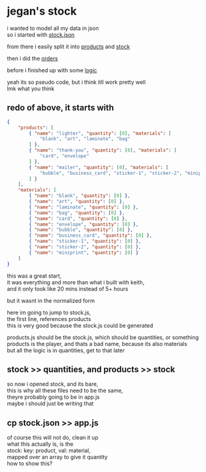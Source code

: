 # jegan's stock

i wanted to model all my data in json  
so i started with [stock.json](https://github.com/wommy/keith-jegan-stock-sql/blob/master/stock.json)

from there i easily split it into [products](https://github.com/wommy/keith-jegan-stock-sql/blob/master/products.js) and [stock](https://github.com/wommy/keith-jegan-stock-sql/blob/master/stock.js)

then i did the [orders](https://github.com/wommy/keith-jegan-stock-sql/blob/master/orders.js)

before i finished up with some [logic](https://github.com/wommy/keith-jegan-stock-sql/blob/master/logic.js)

yeah its so pseudo code, but i think itll work pretty well  
lmk what you think


## redo of above, it starts with

``` stock.json
{
	"products": [
		{ "name": "lighter", "quantity": [0], "materials": [
			"blank", "art", "laminate", "bag"
		] },
		{ "name": "thank-you", "quantity": [0], "materials": [
			"card", "envelope"
		] },
		{ "name": "mailer", "quantity": [0], "materials": [
			"bubble", "business_card", "sticker-1", "sticker-2", "miniprint"
		] }
	],
	"materials": [
		{ "name": "blank", "quantity": [0] },
		{ "name": "art", "quantity": [0] },
		{ "name": "laminate", "quantity": [0] },
		{ "name": "bag", "quantity": [0] },
		{ "name": "card", "quantity": [0] },
		{ "name": "envelope", "quantity": [0] },
		{ "name": "bubble", "quantity": [0] },
		{ "name": "business_card", "quantity": [0] },
		{ "name": "sticker-1", "quantity": [0] },
		{ "name": "sticker-2", "quantity": [0] },
		{ "name": "miniprint", "quantity": [0] }
	]
}
```

this was a great start,  
it was everything and more than what i built with keith,  
and it only took like 20 mins instead of 5+ hours

but it wasnt in the normalized form

here im going to jump to stock.js,  
the first line, references products  
this is very good because the stock.js could be generated

products.js should be the stock.js, which should be quantities, or something  
products is the player, and thats a bad name, because its also materials  
but all the logic is in quantities, get to that later

## stock >> quantities, and products >> stock

so now i opened stock, and its bare,  
this is why all these files need to be the same,  
theyre probably going to be in app.js  
maybe i should just be writing that

## cp stock.json >> app.js

of course this will not do, clean it up  
what this actually is, is the  
stock: key: product, val: material,  
mapped over an array to give it quantity  
how to show this?



